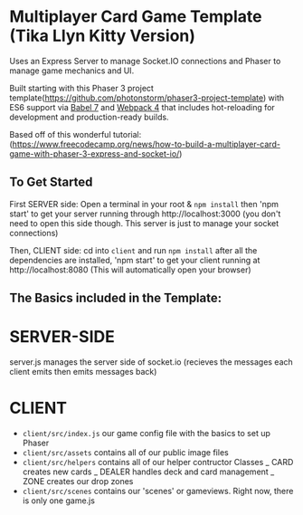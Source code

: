 # Multiplayer Card Game Template (Tika Llyn Kitty Version)

Uses an Express Server to manage Socket.IO connections and Phaser to manage game mechanics and UI.

Built starting with this Phaser 3 project template(https://github.com/photonstorm/phaser3-project-template) with ES6 support via [Babel 7](https://babeljs.io/) and [Webpack 4](https://webpack.js.org/) that includes hot-reloading for development and production-ready builds.

Based off of this wonderful tutorial: (https://www.freecodecamp.org/news/how-to-build-a-multiplayer-card-game-with-phaser-3-express-and-socket-io/)

## To Get Started

First SERVER side:
Open a terminal in your root & `npm install`
then 'npm start' to get your server running through http://localhost:3000
(you don't need to open this side though. This server is just to manage your socket connections)

Then, CLIENT side:
cd into `client` and run `npm install`
after all the dependencies are installed, 'npm start' to get your client running at http://localhost:8080 (This will automatically open your browser)

## The Basics included in the Template:

# SERVER-SIDE

server.js manages the server side of socket.io (recieves the messages each client emits then emits messages back)

# CLIENT

* `client/src/index.js`
our game config file with the basics to set up Phaser
* `client/src/assets`
contains all of our public image files
* `client/src/helpers`
contains all of our helper contructor Classes
_ CARD creates new cards
_ DEALER handles deck and card management
_ ZONE creates our drop zones
* `client/src/scenes`
contains our 'scenes' or gameviews. Right now, there is only one game.js

